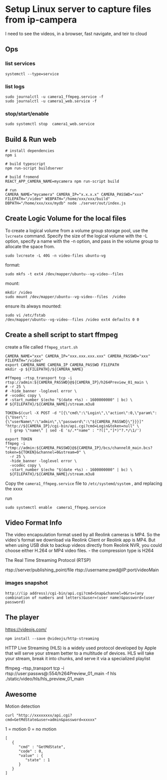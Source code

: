 


#  Setup Linux server to capture files from ip-campera

I need to see the videos, in a browser, fast navigate, and teir to cloud

## Ops

### list services
```
systemctl --type=service
```
### list logs
```
sudo journalctl -u camera1_ffmpeg.service -f
sudo journalctl -u camera1_web.service -f
```
### stop/start/enable
```
sudo systemctl stop  camera1_web.service
```

## Build & Run web

```
# install dependencies
npm i

# build typescript
npm run-script buildserver

# build fromend
REACT_APP_CAMERA_NAME=mycamera npm run-script build

# run
CAMERA_NAME="mycamera" CAMERA_IP="x.x.x.x" CAMERA_PASSWD="xxx" FILEPATH="/video" WEBPATH="/home/xxx/xxx/build" DBPATH="/home/xxx/xxx/mydb" node ./server/out/index.js

```

## Create Logic Volume for the local files 

To create a logical volume from a volume group storage pool, use the ```lvcreate``` command. Specify the size of the logical volume with the -L option, specify a name with the -n option, and pass in the volume group to allocate the space from.

```
sudo lvcreate -L 40G -n video-files ubuntu-vg
```

format:
```
sudo mkfs -t ext4 /dev/mapper/ubuntu--vg-video--files
```

mount:

```
mkdir /video
sudo mount /dev/mapper/ubuntu--vg-video--files  /video
```

ensure its always mounted:
```
sudo vi /etc/fstab
/dev/mapper/ubuntu--vg-video--files /video ext4 defaults 0 0
```

## Create a shell script to start ffmpeg

create a file called ```ffmpeg_start.sh```

```
CAMERA_NAME="xxx" CAMERA_IP="xxx.xxx.xxx.xxx" CAMERA_PASSWD="xxx" FILEPATH="/video"
export CAMERA_NAME CAMERA_IP CAMERA_PASSWD FILEPATH
mkdir -p ${FILEPATH}/${CAMERA_NAME}

#ffmpeg -rtsp_transport tcp -i rtsp://admin:${CAMERA_PASSWD}@${CAMERA_IP}/h264Preview_01_main \
# -r 25 \
# -hide_banner -loglevel error \
# -vcodec copy \
# -start_number $(echo "$(date +%s) - 1600000000" | bc) \
# ${FILEPATH}/${CAMERA_NAME}/stream.m3u8

TOKEN=$(curl -X POST -d "[{\"cmd\":\"Login\",\"action\":0,\"param\":{\"User\":{\"userName\":\"admin\",\"password\":\"${CAMERA_PASSWD}\"}}}]" "http://${CAMERA_IP}/cgi-bin/api.cgi?cmd=Login&token=null" \
  | grep \"name\" | sed -E 's/.*"name" : "?([^,"]*)"?.*/\1/')
  
export TOKEN
ffmpeg -i "rtmp://admin:${CAMERA_PASSWD}@${CAMERA_IP}/bcs/channel0_main.bcs?token=${TOKEN}&channel=0&stream=0" \
  -r 25 \
  -hide_banner -loglevel error \
  -vcodec copy \
  -start_number $(echo "$(date +%s) - 1600000000" | bc) \
  ${FILEPATH}/${CAMERA_NAME}/stream.m3u8
```

Copy the ```camera1_ffmpeg.service``` file to ```/etc/systemd/system``` , and replacing the xxxx

run

```
sudo systemctl enable  camera1_ffmpeg.service
```

## Video Format Info

The video encapsulation format used by all Reolink cameras is MP4. So the video's format we download via Reolink Client or Reolink app is MP4. But when using USB disk to backup videos directly from Reolink NVR, you could choose either H.264 or MP4 video files. - the compression type is H264

The Real Time Streaming Protocol (RTSP)

rtsp://server/publishing_point/file
rtsp://username:pwd@IP:port/videoMain

### images snapshot

```
http://(ip address)/cgi-bin/api.cgi?cmd=Snap&channel=0&rs=(any combination of numbers and letters)&user=(user name)&password=(user password)
```

## The player

https://videojs.com/

```
npm install --save @videojs/http-streaming
```


HTTP Live Streaming (HLS) is a widely used protocol developed by Apple that will serve your stream better to a multitude of devices. HLS will take your stream, break it into chunks, and serve it via a specialized playlist

ffmpeg -rtsp_transport tcp -i rtsp://user:passws@<IP>:554/h264Preview_01_main -f hls ./static/video/hls/hls_preview_01_main


## Awesome

Motion detection

```
curl "http://xxxxxxxx/api.cgi?cmd=GetMdState&user=admin&password=xxxxx"
```
 1 = motion
 0 = no motion
```
[
   {
      "cmd" : "GetMdState",
      "code" : 0,
      "value" : {
         "state" : 1
      }
   }
]
```
